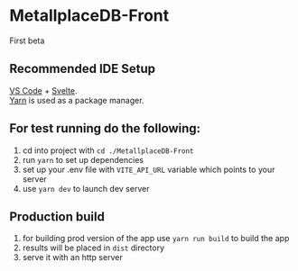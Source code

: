 # MetallplaceDB-Front
First beta 
## Recommended IDE Setup

[VS Code](https://code.visualstudio.com/) + [Svelte](https://marketplace.visualstudio.com/items?itemName=svelte.svelte-vscode).  
[Yarn](https://yarnpkg.com/) is used as a package manager.

## For test running do the following:
1. cd into project with ```cd ./MetallplaceDB-Front```
2. run ```yarn``` to set up dependencies
3. set up your .env file with ```VITE_API_URL``` variable which points to your server
4. use ```yarn dev``` to launch dev server
## Production build
1. for building prod version of the app use ```yarn run build``` to build the app
2. results will be placed in ```dist``` directory
3. serve it with an http server

